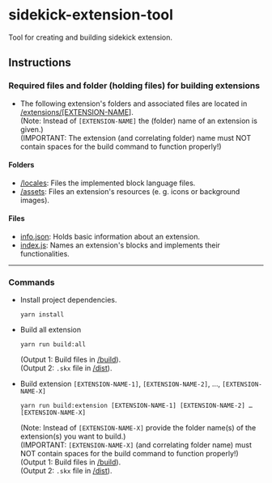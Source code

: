 # sidekick-extension-tool
Tool for creating and building sidekick extension.

## Instructions
### Required files and folder (holding files) for building extensions 
- The following extension's folders and associated files are located in <a href="https://github.com/Menersar/sidekick-extension-tool/tree/main/extensions/example-extension"> /extensions/[EXTENSION-NAME]<a/>. <br/>
(Note: Instead of `[EXTENSION-NAME]` the (folder) name of an extension is given.) <br/>
(IMPORTANT: The extension (and correlating folder) name must NOT contain spaces for the build command to function properly!) 

#### Folders
- <a href="https://github.com/Menersar/sidekick-extension-tool/tree/main/extensions/example-extension/locales">/locales<a/>: Files the implemented block language files.
- <a href="https://github.com/Menersar/sidekick-extension-tool/tree/main/extensions/example-extension/assets">/assets<a/>: Files an extension's resources (e. g. icons or background images).

#### Files
- <a href="https://github.com/Menersar/sidekick-extension-tool/tree/main/extensions/example-extension/info.json">info.json<a/>: Holds basic information about an extension.
- <a href="https://github.com/Menersar/sidekick-extension-tool/tree/main/extensions/example-extension/index.js">index.js<a/>: Names an extension's blocks and implements their functionalities.

---

### Commands
- Install project dependencies. 
  ```console
  yarn install
  ```
- Build all extension
  ```console
  yarn run build:all
  ```
  (Output 1: Build files in <a href="https://github.com/Menersar/sidekick-extension-tool/tree/main/extensions/example-extension/build">/build<a/>). <br/>
  (Output 2: `.skx` file in <a href="https://github.com/Menersar/sidekick-extension-tool/tree/main/extensions/example-extension/dist">/dist<a/>).

- Build extension `[EXTENSION-NAME-1]`, `[EXTENSION-NAME-2]`, …, `[EXTENSION-NAME-X]` 
  ```console
  yarn run build:extension [EXTENSION-NAME-1] [EXTENSION-NAME-2] … [EXTENSION-NAME-X]
  ``` 
  (Note: Instead of `[EXTENSION-NAME-X]` provide the folder name(s) of the extension(s) you want to build.) <br/>
  (IMPORTANT: `[EXTENSION-NAME-X]` (and correlating folder name) must NOT contain spaces for the build command to function properly!) <br/>
  (Output 1: Build files in <a href="https://github.com/Menersar/sidekick-extension-tool/tree/main/extensions/example-extension/build">/build<a/>). <br/>
  (Output 2: `.skx` file in <a href="https://github.com/Menersar/sidekick-extension-tool/tree/main/extensions/example-extension/dist">/dist<a/>).
